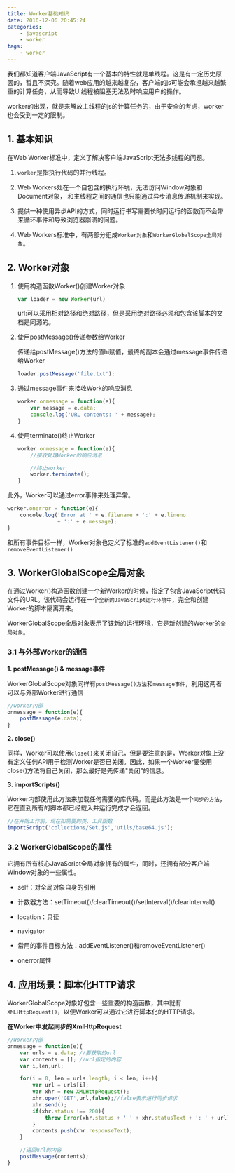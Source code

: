```yaml
---
title: Worker基础知识
date: 2016-12-06 20:45:24
categories:
    - javascript
    - worker
tags:
    - worker
---
```


我们都知道客户端JavaScript有一个基本的特性就是单线程。这是有一定历史原因的，暂且不深究。随着web应用的越来越复杂，客户端的js可能会承担越来越繁重的计算任务，从而导致UI线程被阻塞无法及时响应用户的操作。

worker的出现，就是来解放主线程的js的计算任务的，由于安全的考虑，worker也会受到一定的限制。

<!-- more -->

## 1. 基本知识

在Web Worker标准中，定义了解决客户端JavaScript无法多线程的问题。

1. `worker`是指执行代码的并行线程。

2. Web Workers处在一个自包含的执行环境，无法访问Window对象和Document对象，
和主线程之间的通信也只能通过异步消息传递机制来实现。

3. 提供一种使用异步API的方式，同时运行书写需要长时间运行的函数而不会带来循环事件和导致浏览器崩溃的问题。

4. Web Workers标准中，有两部分组成`Worker对象`和`WorkerGlobalScope全局对象`。

## 2. Worker对象

1. 使用构造函数Worker()创建Worker对象

    ```javascript
    var loader = new Worker(url)
    ```

    url:可以采用相对路径和绝对路径，但是采用绝对路径必须和包含该脚本的文档是同源的。

2. 使用postMessage()传递参数给Worker

    传递给postMessage()方法的值hi赋值，最终的副本会通过message事件传递给Worker

    ```javascript
    loader.postMessage('file.txt');
    ```

3. 通过message事件来接收Work的响应消息

    ```javascript
    worker.onmessage = function(e){
        var message = e.data;
        console.log('URL contents: ' + message);
    }
    ```

4. 使用terminate()终止Worker

    ```javascript
    worker.onmessage = function(e){
        //接收处理Worker的响应消息

        //终止worker
        worker.terminate();
    }
    ```

此外，Worker可以通过error事件来处理异常。

```javascript
worker.onerror = function(e){
    concole.log('Error at ' + e.filename + ':' + e.lineno
                + ':' + e.message);
}
```

和所有事件目标一样，Worker对象也定义了标准的`addEventListener()`和`removeEventListener()`

## 3. WorkerGlobalScope全局对象

在通过Worker()构造函数创建一个新Worker的时候，指定了包含JavaScript代码文件的URL。该代码会运行在一个`全新的JavaScript运行环境中`，完全和创建Worker的脚本隔离开来。

WorkerGlobalScope全局对象表示了该新的运行环境，它是新创建的Worker的`全局对象`。

### 3.1 与外部Worker的通信

**1. postMessage() & message事件**

WorkerGlobalScope对象同样有`postMessage()方法`和`message事件`，利用这两者可以与外部Worker进行通信

```javascript
//worker内部
onmessage = function(e){
    postMessage(e.data);
}
```

**2. close()**

同样，Worker可以使用`close()`来关闭自己，但是要注意的是，Worker对象上没有定义任何API用于检测Worker是否已关闭。因此，如果一个Worker要使用close()方法将自己关闭，那么最好是先传递"关闭"的信息。

**3. importScripts()**

Worker内部使用此方法来加载任何需要的库代码。而是此方法是一个`同步的方法`，它在直到所有的脚本都已经载入并运行完成才会返回。

```javascript
//在开始工作前，现在如需要的类、工具函数
importScript('collections/Set.js','utils/base64.js');
```

### 3.2 WorkerGlobalScope的属性

它拥有所有核心JavaScript全局对象拥有的属性，同时，还拥有部分客户端Window对象的一些属性。

* self：对全局对象自身的引用

* 计数器方法：setTimeout()/clearTimeout()/setInterval()/clearInterval()

* location：只读

* navigator

* 常用的事件目标方法：addEventListener()和removeEventListener()

* onerror属性

## 4. 应用场景：脚本化HTTP请求

WorkerGlobalScope对象好包含一些重要的构造函数，其中就有`XMLHttpRequest()`，以便Worker可以通过它进行脚本化的HTTP请求。

**在Worker中发起同步的XmlHttpRequest**

```javascript
//Worker内部
onmessage = function(e){
    var urls = e.data; //要获取的url
    var contents = []; //url指定的内容
    var i,len,url;

    for(i = 0, len = urls.length; i < len; i++){
        var url = urls[i];
        var xhr = new XMLHttpRequest();
        xhr.open('GET',url,false);//false表示进行同步请求
        xhr.send();
        if(xhr.status !== 200){
            throw Error(xhr.status + ' ' + xhr.statusText + ': ' + url);
        }
        contents.push(xhr.responseText);
    }

    //返回url的内容
    postMessage(contents);
}
```